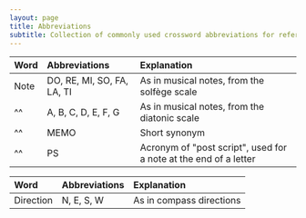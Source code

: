 ```yaml
---
layout: page
title: Abbreviations
subtitle: Collection of commonly used crossword abbreviations for reference
---
```


| Word | Abbreviations | Explanation |
| :------ |:--- | :--- |
| Note | DO, RE, MI, SO, FA, LA, TI | As in musical notes, from the solfège scale |
| ^^| A, B, C, D, E, F, G | As in musical notes, from the diatonic scale |
| ^^| MEMO | Short synonym |
| ^^ | PS | Acronym of "post script", used for a note at the end of a letter |


| Word | Abbreviations | Explanation |
| :------ |:--- | :--- |
| Direction | N, E, S, W | As in compass directions |

